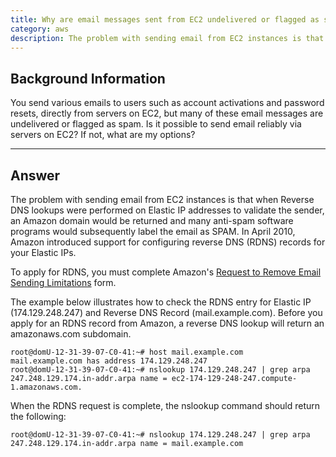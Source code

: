 ```yaml
---
title: Why are email messages sent from EC2 undelivered or flagged as spam?
category: aws
description: The problem with sending email from EC2 instances is that when Reverse DNS lookups were performed on Elastic IP addresses to validate the sender, an Amazon domain would be returned and many anti-spam software programs would subsequently label the email as SPAM.
---
```


## Background Information

You send various emails to users such as account activations and password resets, directly from servers on EC2, but many of these email messages are undelivered or flagged as spam. Is it possible to send email reliably via servers on EC2? If not, what are my options?

* * *

## Answer

The problem with sending email from EC2 instances is that when Reverse DNS lookups were performed on Elastic IP addresses to validate the sender, an Amazon domain would be returned and many anti-spam software programs would subsequently label the email as SPAM. In April 2010, Amazon introduced support for configuring reverse DNS (RDNS) records for your Elastic IPs.

To apply for RDNS, you must complete Amazon's [Request to Remove Email Sending Limitations](https://aws-portal.amazon.com/gp/aws/html-forms-controller/contactus/ec2-email-limit-rdns-request) form.

The example below illustrates how to check the RDNS entry for Elastic IP (174.129.248.247) and Reverse DNS Record (mail.example.com). Before you apply for an RDNS record from Amazon, a reverse DNS lookup will return an amazonaws.com subdomain.

~~~
root@domU-12-31-39-07-C0-41:~# host mail.example.com
mail.example.com has address 174.129.248.247
root@domU-12-31-39-07-C0-41:~# nslookup 174.129.248.247 | grep arpa
247.248.129.174.in-addr.arpa name = ec2-174-129-248-247.compute-1.amazonaws.com.
~~~

When the RDNS request is complete, the nslookup command should return the following:

~~~
root@domU-12-31-39-07-C0-41:~# nslookup 174.129.248.247 | grep arpa
247.248.129.174.in-addr.arpa name = mail.example.com
~~~
